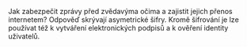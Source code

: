 <!-- dcterms:identifier = aspnetcz#410 -->
<!-- dcterms:title = Přísně tajné šifry (3): Asymetrické algoritmy -->
<!-- dcterms:abstract = Jak zabezpečit zprávy před zvědavýma očima a zajistit jejich přenos internetem? Odpověď skrývají asymetrické šifry. Kromě šifrování je lze používat též k vytváření elektronických podpisů a k ověření identity uživatelů. -->
<!-- np9:categoryId = 2 -->
<!-- x4w:category = Bezpečnost -->
<!-- np9:authorId = 1 -->
<!-- np9:authorEmail = michal.valasek@altairis.cz -->
<!-- dcterms:creator = Michal Altair Valášek -->
<!-- dcterms:created = 2012-11-12T01:01:07.147+01:00 -->
<!-- dcterms:dateAccepted = 2012-11-12T00:00:00+01:00 -->
<!-- x4w:alternateUrl = http://tech.ihned.cz/geekosfera/c1-58281550-prisne-tajne-sifry-asymetricke-sifry-pro-tajne-zpravy-a-pripojeni-k-bankam -->
<!-- x4w:pictureWidth = 150 -->
<!-- x4w:pictureHeight = 150 -->
<!-- x4w:pictureUrl = /perex-pictures/20121112-prisne-tajne-sifry-3-asymetricke-algoritmy.jpg -->

Jak zabezpečit zprávy před zvědavýma očima a zajistit jejich přenos internetem? Odpověď skrývají asymetrické šifry. Kromě šifrování je lze používat též k vytváření elektronických podpisů a k ověření identity uživatelů.
